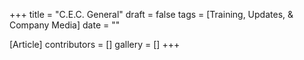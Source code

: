 +++
title = "C.E.C. General"
draft = false
tags = [Training, Updates, & Company Media]
date = ""

[Article]
contributors = []
gallery = []
+++